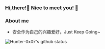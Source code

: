 <!--
**Hunter-0x07/Hunter-0x07** is a ✨ _special_ ✨ repository because its `README.md` (this file) appears on your GitHub profile.

Here are some ideas to get you started:
https://github.com/Hunter-0x07/Hunter-0x07/edit/main/README.md
- 🔭 I’m currently working on ...
- 🌱 I’m currently learning ...
- 👯 I’m looking to collaborate on ...
- 🤔 I’m looking for help with ...
- 💬 Ask me about ...
- 📫 How to reach me: ...
- 😄 Pronouns: ...
- ⚡ Fun fact: ...
-->
### Hi,there!👋 Nice to meet you! 👋

### About me

- 安全作为自己的兴趣爱好，Just Keep Going~

![Hunter-0x07's github status](https://github-readme-stats.vercel.app/api?username=Hunter-0x07&count_private=true&show_icons=true)

